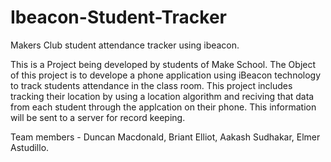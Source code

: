 # Ibeacon-Student-Tracker
Makers Club student attendance tracker using ibeacon.


This is a Project being developed by students of Make School. The Object of this project is to develope a phone 
application using iBeacon technology to track students attendance in the class room. This project includes tracking their 
location by using a location algorithm and reciving that data from each student through the applcation on their phone. This 
information will be sent to a server for record keeping.

Team members -
Duncan Macdonald, 
Briant Elliot, 
Aakash Sudhakar,
Elmer Astudillo.

